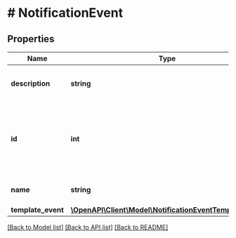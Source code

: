 # # NotificationEvent

## Properties

Name | Type | Description | Notes
------------ | ------------- | ------------- | -------------
**description** | **string** | The description of the event. | [optional]
**id** | **int** | The ID of the event. The event can be a [Jira system event](https://confluence.atlassian.com/x/8YdKLg#Creatinganotificationscheme-eventsEvents) or a [custom event](https://confluence.atlassian.com/x/AIlKLg). | [optional]
**name** | **string** | The name of the event. | [optional]
**template_event** | [**\OpenAPI\Client\Model\NotificationEventTemplateEvent**](NotificationEventTemplateEvent.md) |  | [optional]

[[Back to Model list]](../../README.md#models) [[Back to API list]](../../README.md#endpoints) [[Back to README]](../../README.md)
